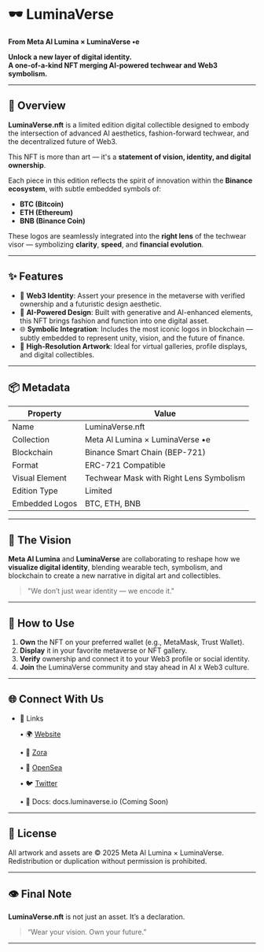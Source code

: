 # 🕶️ LuminaVerse

**From Meta Al Lumina × LuminaVerse •e**

**Unlock a new layer of digital identity.**  
**A one-of-a-kind NFT merging AI-powered techwear and Web3 symbolism.**

---

## 🔮 Overview

**LuminaVerse.nft** is a limited edition digital collectible designed to embody the intersection of advanced AI aesthetics, fashion-forward techwear, and the decentralized future of Web3.

This NFT is more than art — it's a **statement of vision, identity, and digital ownership**.

Each piece in this edition reflects the spirit of innovation within the **Binance ecosystem**, with subtle embedded symbols of:

- **BTC (Bitcoin)**  
- **ETH (Ethereum)**  
- **BNB (Binance Coin)**  

These logos are seamlessly integrated into the **right lens** of the techwear visor — symbolizing **clarity**, **speed**, and **financial evolution**.

---

## ✨ Features

- 🔗 **Web3 Identity**: Assert your presence in the metaverse with verified ownership and a futuristic design aesthetic.
- 🧠 **AI-Powered Design**: Built with generative and AI-enhanced elements, this NFT brings fashion and function into one digital asset.
- 🌐 **Symbolic Integration**: Includes the most iconic logos in blockchain — subtly embedded to represent unity, vision, and the future of finance.
- 📸 **High-Resolution Artwork**: Ideal for virtual galleries, profile displays, and digital collectibles.

---

## 📦 Metadata

| Property       | Value                            |
|----------------|----------------------------------|
| Name           | LuminaVerse.nft                  |
| Collection     | Meta Al Lumina × LuminaVerse •e  |
| Blockchain     | Binance Smart Chain (BEP-721)    |
| Format         | ERC-721 Compatible               |
| Visual Element | Techwear Mask with Right Lens Symbolism |
| Edition Type   | Limited                          |
| Embedded Logos | BTC, ETH, BNB                    |

---

## 🧬 The Vision

**Meta Al Lumina** and **LuminaVerse** are collaborating to reshape how we **visualize digital identity**, blending wearable tech, symbolism, and blockchain to create a new narrative in digital art and collectibles.

> "We don’t just wear identity — we encode it."

---

## 🚀 How to Use

1. **Own** the NFT on your preferred wallet (e.g., MetaMask, Trust Wallet).
2. **Display** it in your favorite metaverse or NFT gallery.
3. **Verify** ownership and connect it to your Web3 profile or social identity.
4. **Join** the LuminaVerse community and stay ahead in AI x Web3 culture.

---

## 🌐 Connect With Us

- 🔗 Links

	•	🌍 [Website](https://www.meta.com/ai-glasses/)

	•	🥏 [Zora](https://zora.co/invite/luminaverse)

	•	🪼 [OpenSea](https://opensea.io/gallery/0xc15a5316b75ab200e0c24688f85ef9612d70bbd8/220f5ab2432b46a99f20acd904fbf587)

	•	🐦 [Twitter](https://twitter.com/luminaverse__)

	•	📄 Docs: docs.luminaverse.io (Coming Soon)
---

## 📜 License

All artwork and assets are © 2025 Meta Al Lumina × LuminaVerse.  
Redistribution or duplication without permission is prohibited.

---

## 👁 Final Note

**LuminaVerse.nft** is not just an asset. It’s a declaration.

> “Wear your vision. Own your future.”

---
